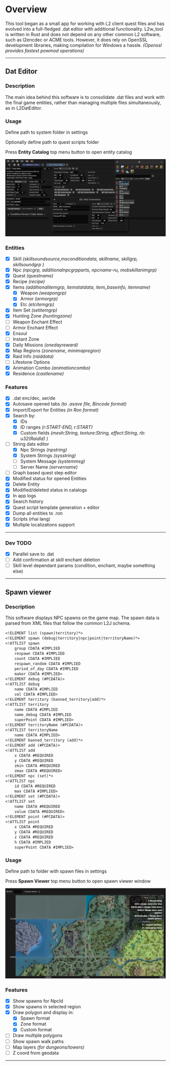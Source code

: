 # Overview

This tool began as a small app for working with L2 client quest files and has evolved into a full-fledged .dat editor
with additional functionality.
L2w_tool is written in Rust and does not depend on any other common L2 software, such as l2encdec or ACME tools.
However, it does rely on OpenSSL development libraries, making compilation for Windows a hassle. _(Openssl provides
fastest powmod operations)_
___

## Dat Editor

### Description

The main idea behind this software is to consolidate .dat files and work with the final game entities, rather than
managing multiple files simultaneously, as in L2DatEditor.

### Usage

Define path to system folder in settings

Optionally define path to quest scripts folder

Press __Entity Catalog__ top menu button to open entity catalog

![img.png](files/readme_edt.png)

### Entities

- [x] Skill _(skillsoundsource,msconditiondata, skillname, skillgrp, skillsoundgrp )_
- [x] Npc _(npcgrp, additionalnpcgrpparts, npcname-ru, mobskillanimgrp)_
- [x] Quest _(questname)_
- [x] Recipe _(recipe)_
- [x] Items _(additionalitemgrp, itemstatdata, item_baseinfo, itemname)_
    - [x] Weapon _(weapongrp)_
    - [x] Armor _(armorgrp)_
    - [x] Etc _(etcitemgrp)_
- [x] Item Set _(setitemgrp)_
- [x] Hunting Zone _(huntingzone)_
- [ ] Weapon Enchant Effect
- [ ] Armor Enchant Effect
- [x] Ensoul
- [ ] Instant Zone
- [x] Daily Missions _(onedayreward)_
- [x] Map Regions _(zonename, minimapregion)_
- [x] Raid Info _(raiddata)_
- [ ] Lifestone Options
- [x] Animation Combo _(animationcombo)_
- [x] Residence _(castlename)_

### Features

- [x] .dat enc/dec, ser/de
- [x] Autosave opened tabs _(to .asave file, Bincode format)_
- [x] Import/Export for Entities _(in Ron format)_
- [x] Search by:
    - [x] IDs
    - [x] ID ranges _(r:START-END, r:START)_
    - [x] Custom fields _(mesh:String, texture:String, effect:String, rb: u32(RaidId) )_
- [ ] String dats editor
    - [x] Npc Strings _(npstring)_
    - [x] System Strings _(sysstring)_
    - [ ] System Message _(systemmsg)_
    - [ ] Server Name _(servername)_
- [ ] Graph based quest step editor
- [x] Modified status for opened Entities
- [x] Delete Entity
- [x] Modified/deleted status in catalogs
- [x] In app logs
- [x] Search history
- [x] Quest script template generation + editor
- [x] Dump all entities to .ron
- [x] Scripts (rhai lang)
- [x] Multiple localizations support

___

### Dev TODO

- [x] Parallel save to .dat
- [ ] Add confirmation at skill enchant deletion
- [ ] Skill level dependant params (condition, enchant, maybe something else)

---

## Spawn viewer

### Description

This software displays NPC spawns on the game map. The spawn data is parsed from XML files that follow the common L2J
schema.

```
<!ELEMENT list (spawn|territory)*>
<!ELEMENT spawn (debug|territory|npc|point|territoryName)*>
<!ATTLIST spawn
	group CDATA #IMPLIED
	respawn CDATA #IMPLIED
	count CDATA #IMPLIED
	respawn_random CDATA #IMPLIED
	period_of_day CDATA #IMPLIED
	maker CDATA #IMPLIED>
<!ELEMENT debug (#PCDATA)>
<!ATTLIST debug
	name CDATA #IMPLIED
	val CDATA #IMPLIED>
<!ELEMENT territory (banned_territory|add)*>
<!ATTLIST territory
	name CDATA #IMPLIED
	name_debug CDATA #IMPLIED
	superPoint CDATA #IMPLIED>
<!ELEMENT territoryName (#PCDATA)>
<!ATTLIST territoryName
	name CDATA #IMPLIED>
<!ELEMENT banned_territory (add)*>
<!ELEMENT add (#PCDATA)>
<!ATTLIST add
	x CDATA #REQUIRED
	y CDATA #REQUIRED
	zmin CDATA #REQUIRED
	zmax CDATA #REQUIRED>
<!ELEMENT npc (set)*>
<!ATTLIST npc
	id CDATA #REQUIRED
	max CDATA #IMPLIED>
<!ELEMENT set (#PCDATA)>
<!ATTLIST set
	name CDATA #REQUIRED
	value CDATA #REQUIRED>
<!ELEMENT point (#PCDATA)>
<!ATTLIST point
	x CDATA #REQUIRED
	y CDATA #REQUIRED
	z CDATA #REQUIRED
	h CDATA #IMPLIED
	superPoint CDATA #IMPLIED>
 ```

### Usage

Define path to folder with spawn files in settings

Press __Spawn Viewer__ top menu button to open spawn viewer window

![img.png](files/readme_spw.png)

### Features

- [x] Show spawns for NpcId
- [x] Show spawns in selected region
- [x] Draw polygon and display in:
    - [x] Spawn format
    - [x] Zone format
    - [x] Custom format
- [ ] Draw multiple polygons
- [ ] Show spawn walk paths
- [ ] Map layers _(for dungeons/towers)_
- [ ] Z coord from geodata

___

